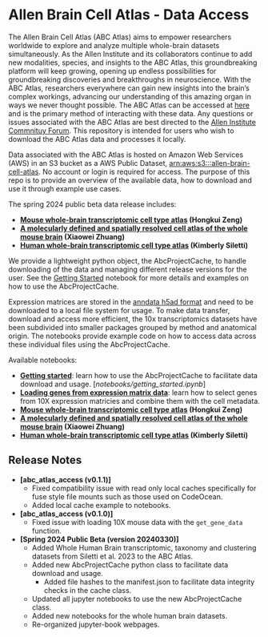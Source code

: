 # Allen Brain Cell Atlas - Data Access

The Allen Brain Cell Atlas (ABC Atlas) aims to empower researchers worldwide to
explore and analyze multiple whole-brain datasets simultaneously. As the Allen
Institute and its collaborators continue to add new modalities, species, and
insights to the ABC Atlas, this groundbreaking platform will keep growing,
opening up endless possibilities for groundbreaking discoveries and
breakthroughs in neuroscience. With the ABC Atlas, researchers everywhere can
gain new insights into the brain’s complex workings, advancing our
understanding of this amazing organ in ways we never thought possible. The
ABC Atlas can be accessed at [here](https://portal.brain-map.org/atlases-and-data/bkp/abc-atlas)
and is the primary method of interacting with these data. Any questions or
issues associated with the ABC Atlas are best directed to the [Allen Institute
Commnituy Forum](https://community.brain-map.org/). This repository is intended
for users who wish to download the ABC Atlas data and processes it locally.

Data associated with the ABC Atlas is hosted on Amazon Web Services (AWS) in an
S3 bucket as a AWS Public Dataset, [arn:aws:s3:::allen-brain-cell-atlas](https://allen-brain-cell-atlas.s3.us-west-2.amazonaws.com/index.html).
No account or login is required for access. The purpose of this repo is to
provide an overview of the available data, how to download and use it through
example use cases.

The spring 2024 public beta data release includes:
* **[Mouse whole-brain transcriptomic cell type atlas](descriptions/WMB_dataset.md)
  (Hongkui Zeng)**
* **[A molecularly defined and spatially resolved cell atlas of the whole mouse brain](descriptions/Zhuang_dataset.md)
  (Xiaowei Zhuang)**
* **[Human whole-brain transcriptomic cell type atlas](descriptions/WHB_dataset.md)
  (Kimberly Siletti)**

We provide a lightweight python object, the AbcProjectCache, to handle
downloading of the data and managing different release versions for the user.
See the [Getting Started](notebooks/getting_started.ipynb) notebook for more
details and examples on how to use the AbcProjectCache.

Expression matrices are stored in the
[anndata h5ad format](https://anndata.readthedocs.io/en/latest/) and need to
be downloaded to a local file system for usage. To make data transfer, download
and access more efficient, the 10x transcriptomics datasets have been
subdivided into smaller packages grouped by method and anatomical origin. The
notebooks provide example code on how to access data across these individual
files using the AbcProjectCache.

Available notebooks:

* [**Getting started**](notebooks/getting_started.ipynb): learn how to use the
  AbcProjectCache to facilitate data download and usage.
[*notebooks/getting_started.ipynb*]
* [**Loading genes from expression matrix data**](notebooks/general_accessing_10x_snRNASeq_tutorial.ipynb):
  learn how to select genes from 10X expression matricies and combine them with
  the cell metadata.
* **[Mouse whole-brain transcriptomic cell type atlas](descriptions/notebook_subtitle1.md)
  (Hongkui Zeng)**
* **[A molecularly defined and spatially resolved cell atlas of the whole
  mouse brain](descriptions/notebook_subtitle4.md)
  (Xiaowei Zhuang)**
* **[Human whole-brain transcriptomic cell type atlas](descriptions/WHB_notebooks.md)
  (Kimberly Siletti)**

## Release Notes
* **[abc_atlas_access (v0.1.1)]**
  * Fixed compatibility issue with read only local caches specifically for
    fuse style file mounts such as those used on CodeOcean.
  * Added local cache example to notebooks.
* **[abc_atlas_access (v0.1.0)]**
  * Fixed issue with loading 10X mouse data with the `get_gene_data` function.
* **[Spring 2024 Public Beta (version 20240330)]**
  * Added Whole Human Brain transcriptomic, taxonomy and clustering datasets
    from Siletti et al. 2023 to the ABC Atlas.
  * Added new AbcProjectCache python class to facilitate data download and
    usage.
    * Added file hashes to the manifest.json to facilitate data integrity
      checks in the cache class.
  * Updated all jupyter notebooks to use the new AbcProjectCache class.
  * Added new notebooks for the whole human brain datasets.
  * Re-organized jupyter-book webpages.
